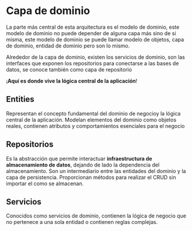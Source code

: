 # Capa de dominio

La parte más central de esta arquitectura es el modelo de dominio, este modelo de dominio no puede depender de alguna
capa más sino de si misma, este modelo de dominio se puede llamar modelo de objetos, capa de dominio, entidad de dominio
pero son lo mismo.

Alrededor de la capa de dominio, existen los servicios de dominio, son las interfaces que exponen los repositorios para
conectarse a las bases de datos, se conoce también como capa de repositorio

¡**Aquí es donde vive la lógica central de la aplicación**!

## Entities

Representan el concepto fundamental del dominio de negocioy la lógica central de la aplicación. Modelan elementos del
dominio como objetos reales, contienen atributos y comportamientos esenciales para el negocio

## Repositorios

Es la abstracción que permite interactuar **infraestructura de almacenamiento de datos**, dejando de lado la dependencia
del almacenamiento. Son un intermediario entre las entidades del dominio y la capa de persistencia. Proporcionan métodos
para realizar el CRUD sin importar el como se almacenan.

## Servicios

Conocidos como servicios de dominio, contienen la lógica de negocio que no pertenece a una sola entidad o contienen
reglas complejas. 
